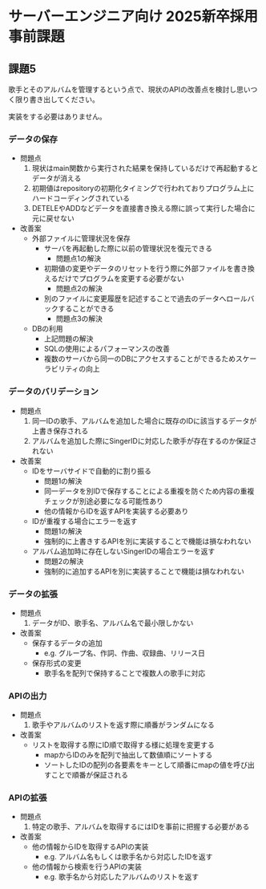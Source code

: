 # サーバーエンジニア向け 2025新卒採用事前課題

## 課題5
歌手とそのアルバムを管理するという点で、現状のAPIの改善点を検討し思いつく限り書き出してください。

実装をする必要はありません。

### データの保存
- 問題点
  1. 現状はmain関数から実行された結果を保持しているだけで再起動するとデータが消える
  1. 初期値はrepositoryの初期化タイミングで行われておりプログラム上にハードコーディングされている
  1. DETELEやADDなどデータを直接書き換える際に誤って実行した場合に元に戻せない
- 改善案
  - 外部ファイルに管理状況を保存
    - サーバを再起動した際に以前の管理状況を復元できる
      - 問題点1の解決
    - 初期値の変更やデータのリセットを行う際に外部ファイルを書き換えるだけでプログラムを変更する必要がない
      - 問題点2の解決
    - 別のファイルに変更履歴を記述することで過去のデータへロールバックすることができる
      - 問題点3の解決
  - DBの利用
    - 上記問題の解決
    - SQLの使用によるパフォーマンスの改善
    - 複数のサーバから同一のDBにアクセスすることができるためスケーラビリティの向上

### データのバリデーション
- 問題点
  1. 同一IDの歌手、アルバムを追加した場合に既存のIDに該当するデータが上書き保存される
  1. アルバムを追加した際にSingerIDに対応した歌手が存在するのか保証されない
- 改善案
  - IDをサーバサイドで自動的に割り振る
    - 問題1の解決
    - 同一データを別IDで保存することによる重複を防ぐため内容の重複チェックが別途必要になる可能性あり
    - 他の情報からIDを返すAPIを実装する必要あり
  - IDが重複する場合にエラーを返す
    - 問題1の解決
    - 強制的に上書きするAPIを別に実装することで機能は損なわれない
  - アルバム追加時に存在しないSingerIDの場合エラーを返す
    - 問題2の解決
    - 強制的に追加するAPIを別に実装することで機能は損なわれない

### データの拡張
- 問題点
  1. データがID、歌手名、アルバム名で最小限しかない
- 改善案
  - 保存するデータの追加
    - e.g. グループ名、作詞、作曲、収録曲、リリース日
  - 保存形式の変更
    - 歌手名を配列で保持することで複数人の歌手に対応

### APIの出力
- 問題点
  1. 歌手やアルバムのリストを返す際に順番がランダムになる
- 改善案
  - リストを取得する際にID順で取得する様に処理を変更する
    - mapからIDのみを配列で抽出して数値順にソートする
    - ソートしたIDの配列の各要素をキーとして順番にmapの値を呼び出すことで順番が保証される

### APIの拡張
- 問題点
  1. 特定の歌手、アルバムを取得するにはIDを事前に把握する必要がある
- 改善案
  - 他の情報からIDを取得するAPIの実装
    - e.g. アルバム名もしくは歌手名から対応したIDを返す
  - 他の情報から検索を行うAPIの実装
    - e.g. 歌手名から対応したアルバムのリストを返す
